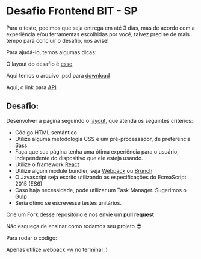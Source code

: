 # Desafio Frontend BIT - SP

Para o teste, pedimos que seja entrega em até 3 dias, mas de acordo com a experiência e/ou ferramentas escolhidas por você, talvez precise de mais tempo para concluir o desafio, nos avise!

Para ajudá-lo, temos algumas dicas:

O layout do desafio é [esse](https://ucarecdn.com/a3d9551d-8bb1-4e58-b152-0832dbffd5a2/testeb2w.jpg)


Aqui temos o arquivo .psd para [download](https://drive.google.com/open?id=0BwJHZ1PdHAcGalV4U0NGTWMzSW8)

Aqui, o link para [API](http://www.mocky.io/v2/57dfec211000009020598073)

## Desafio:
Desenvolver a página seguindo o [layout](https://ucarecdn.com/a3d9551d-8bb1-4e58-b152-0832dbffd5a2/testeb2w.jpg), que atenda os seguintes critérios:
- Código HTML semântico
- Utilize alguma metodologia CSS e um pré-processador, de preferência Sass
- Faça que sua página tenha uma ótima experiência para o usuário, independente do dispositivo que ele esteja usando.
- Utilize o framework [React](https://facebook.github.io/react/)
- Utilize algum module bundler, seja [Webpack](https://webpack.github.io/) ou [Brunch](http://brunch.io/)
- O Javascript seja escrito utilizando as especificações do EcmaScript 2015 (ES6)
- Caso haja necessidade, pode utilizar um Task Manager. Sugerimos o [Gulp](http://gulpjs.com/)
- Seria ótimo se escrevesse testes unitários.

Crie um Fork desse repositório e nos envie um **pull request**

Não esqueça de ensinar como rodamos seu projeto :sunglasses:


Para rodar o código:

Apenas utilize webpack -w no terminal :)